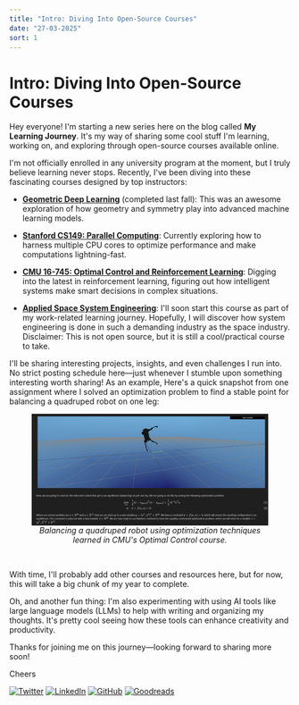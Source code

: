 ```yaml
---
title: "Intro: Diving Into Open-Source Courses"
date: "27-03-2025"
sort: 1
---
```

# Intro: Diving Into Open-Source Courses

Hey everyone! I'm starting a new series here on the blog called **My Learning Journey**. It's my way of sharing some cool stuff I'm learning, working on, and exploring through open-source courses available online. 

I'm not officially enrolled in any university program at the moment, but I truly believe learning never stops. Recently, I've been diving into these fascinating courses designed by top instructors:

- **[Geometric Deep Learning](https://geometricdeeplearning.com/lectures/)** (completed last fall): This was an awesome exploration of how geometry and symmetry play into advanced machine learning models.

- **[Stanford CS149: Parallel Computing](https://cs149.stanford.edu/)**: Currently exploring how to harness multiple CPU cores to optimize performance and make computations lightning-fast.

- **[CMU 16-745: Optimal Control and Reinforcement Learning](https://optimalcontrol.ri.cmu.edu/)**: Digging into the latest in reinforcement learning, figuring out how intelligent systems make smart decisions in complex situations.

- **[Applied Space System Engineering](https://aiaa.mycrowdwisdom.com/diweb/catalog/item?id=17366964)**: I'll soon start this course as part of my work-related learning journey. Hopefully, I will discover how system engineering is done in such a demanding industry as the space industry. Disclaimer: This is not open source, but it is still a cool/practical course to take.


I'll be sharing interesting projects, insights, and even challenges I run into. No strict posting schedule here—just whenever I stumble upon something interesting worth sharing!
As an example,  Here's a quick snapshot from one assignment where I solved an optimization problem to find a stable point for balancing a quadruped robot on one leg:
<figure style="text-align: center;">
  <img src="../assets/images/learning/one_leg_dog.png" alt="One-legged Quadruped Balance" style="display: block; margin: 0 auto;"/>
  <figcaption style="font-style: italic; text-align: center;">
    Balancing a quadruped robot using optimization techniques learned in CMU's Optimal Control course.
  </figcaption>
</figure>
<br>

With time, I'll probably add other courses and resources here, but for now, this will take a big chunk of my year to complete.

Oh, and another fun thing: I'm also experimenting with using AI tools like large language models (LLMs) to help with writing and organizing my thoughts. It's pretty cool seeing how these tools can enhance creativity and productivity.

Thanks for joining me on this journey—looking forward to sharing more soon!

Cheers

[![Twitter](https://img.shields.io/badge/-Twitter-blue)](https://twitter.com/Victor_Retamal_)
[![LinkedIn](https://img.shields.io/badge/-LinkedIn-blue)](https://www.linkedin.com/in/victor-retamal/)
[![GitHub](https://img.shields.io/badge/-GitHub-gray)](https://github.com/RetamalVictor)
[![Goodreads](https://img.shields.io/badge/-Goodreads-brown)](https://www.goodreads.com/user/show/72885820-victor-retamal)